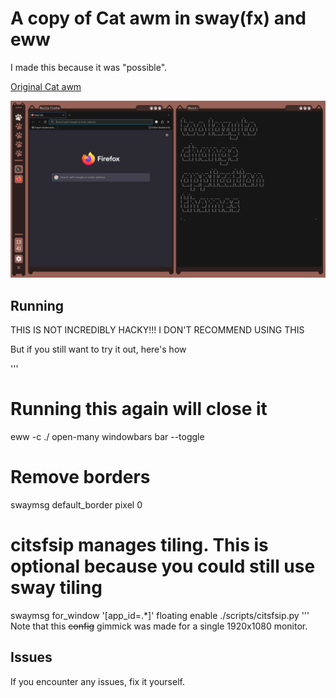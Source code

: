# A copy of Cat awm in sway(fx) and eww

I made this because it was "possible".

[Original Cat awm](https://github.com/beckkake/cat-awm)

![Copy Cat](https://github.com/Failedex/copy-cat-awm/blob/main/screenshot.png?raw=true)

## Running
THIS IS NOT INCREDIBLY HACKY!!! I DON'T RECOMMEND USING THIS

But if you still want to try it out, here's how

'''
# Running this again will close it
eww -c ./ open-many windowbars bar --toggle

# Remove borders
swaymsg default_border pixel 0

# citsfsip manages tiling. This is optional because you could still use sway tiling
swaymsg for_window '[app_id=.*]' floating enable
./scripts/citsfsip.py
'''
Note that this ~~config~~ gimmick was made for a single 1920x1080 monitor.

## Issues
If you encounter any issues, fix it yourself.

